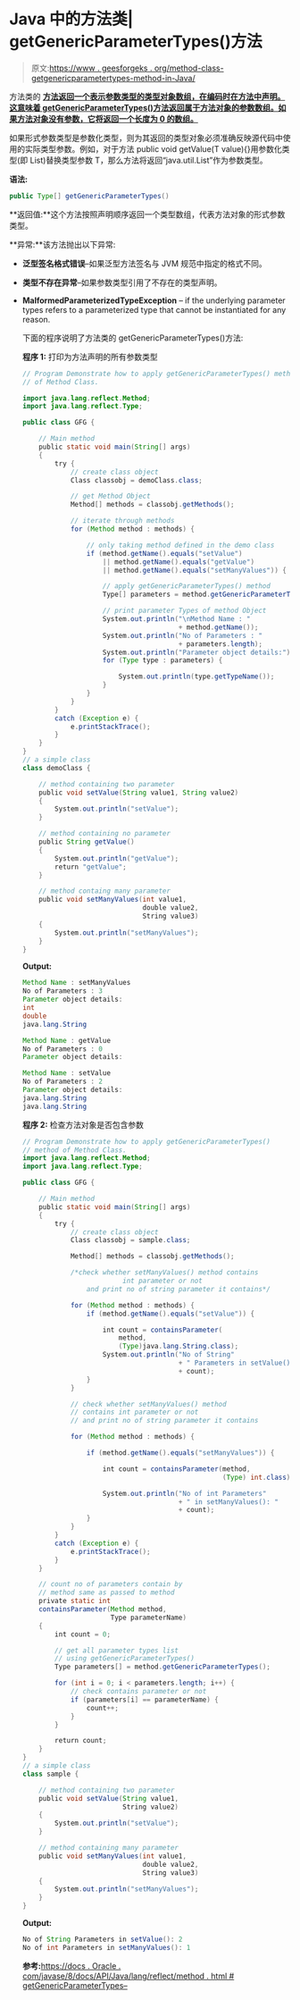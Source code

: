# Java 中的方法类| getGenericParameterTypes()方法

> 原文:[https://www . geesforgeks . org/method-class-getgenericparametertypes-method-in-Java/](https://www.geeksforgeeks.org/method-class-getgenericparametertypes-method-in-java/)

方法类的 **[方法返回一个表示参数类型的类型对象数组，在编码时在方法中声明。这意味着 getGenericParameterTypes()方法返回属于方法对象的参数数组。如果方法对象没有参数，它将返回一个长度为 0 的数组。](https://www.geeksforgeeks.org/reflection-in-java/)**

如果形式参数类型是参数化类型，则为其返回的类型对象必须准确反映源代码中使用的实际类型参数。例如，对于方法 public void getValue(T value){}用参数化类型(即 List)替换类型参数 T，那么方法将返回“java.util.List”作为参数类型。

**语法:**

```java
public Type[] getGenericParameterTypes()
```

**返回值:**这个方法按照声明顺序返回一个类型数组，代表方法对象的形式参数类型。

**异常:**该方法抛出以下异常:

*   **泛型签名格式错误**–如果泛型方法签名与 JVM 规范中指定的格式不同。
*   **类型不存在异常**–如果参数类型引用了不存在的类型声明。
*   **MalformedParameterizedTypeException** – if the underlying parameter types refers to a parameterized type that cannot be instantiated for any reason.

    下面的程序说明了方法类的 getGenericParameterTypes()方法:

    **程序 1:** 打印为方法声明的所有参数类型

    ```java
    // Program Demonstrate how to apply getGenericParameterTypes() method
    // of Method Class.

    import java.lang.reflect.Method;
    import java.lang.reflect.Type;

    public class GFG {

        // Main method
        public static void main(String[] args)
        {
            try {
                // create class object
                Class classobj = demoClass.class;

                // get Method Object
                Method[] methods = classobj.getMethods();

                // iterate through methods
                for (Method method : methods) {

                    // only taking method defined in the demo class
                    if (method.getName().equals("setValue")
                        || method.getName().equals("getValue")
                        || method.getName().equals("setManyValues")) {

                        // apply getGenericParameterTypes() method
                        Type[] parameters = method.getGenericParameterTypes();

                        // print parameter Types of method Object
                        System.out.println("\nMethod Name : "
                                           + method.getName());
                        System.out.println("No of Parameters : "
                                           + parameters.length);
                        System.out.println("Parameter object details:");
                        for (Type type : parameters) {

                            System.out.println(type.getTypeName());
                        }
                    }
                }
            }
            catch (Exception e) {
                e.printStackTrace();
            }
        }
    }
    // a simple class
    class demoClass {

        // method containing two parameter
        public void setValue(String value1, String value2)
        {
            System.out.println("setValue");
        }

        // method containing no parameter
        public String getValue()
        {
            System.out.println("getValue");
            return "getValue";
        }

        // method containg many parameter
        public void setManyValues(int value1,
                                  double value2,
                                  String value3)
        {
            System.out.println("setManyValues");
        }
    }
    ```

    **Output:**

    ```java
    Method Name : setManyValues
    No of Parameters : 3
    Parameter object details:
    int
    double
    java.lang.String

    Method Name : getValue
    No of Parameters : 0
    Parameter object details:

    Method Name : setValue
    No of Parameters : 2
    Parameter object details:
    java.lang.String
    java.lang.String

    ```

    **程序 2:** 检查方法对象是否包含参数

    ```java
    // Program Demonstrate how to apply getGenericParameterTypes()
    // method of Method Class.
    import java.lang.reflect.Method;
    import java.lang.reflect.Type;

    public class GFG {

        // Main method
        public static void main(String[] args)
        {
            try {
                // create class object
                Class classobj = sample.class;

                Method[] methods = classobj.getMethods();

                /*check whether setManyValues() method contains 
                             int parameter or not
                    and print no of string parameter it contains*/

                for (Method method : methods) {
                    if (method.getName().equals("setValue")) {

                        int count = containsParameter(
                            method,
                            (Type)java.lang.String.class);
                        System.out.println("No of String"
                                           + " Parameters in setValue(): "
                                           + count);
                    }
                }

                // check whether setManyValues() method
                // contains int parameter or not
                // and print no of string parameter it contains

                for (Method method : methods) {

                    if (method.getName().equals("setManyValues")) {

                        int count = containsParameter(method,
                                                      (Type) int.class);

                        System.out.println("No of int Parameters"
                                           + " in setManyValues(): "
                                           + count);
                    }
                }
            }
            catch (Exception e) {
                e.printStackTrace();
            }
        }

        // count no of parameters contain by
        // method same as passed to method
        private static int
        containsParameter(Method method,
                          Type parameterName)
        {
            int count = 0;

            // get all parameter types list
            // using getGenericParameterTypes()
            Type parameters[] = method.getGenericParameterTypes();

            for (int i = 0; i < parameters.length; i++) {
                // check contains parameter or not
                if (parameters[i] == parameterName) {
                    count++;
                }
            }

            return count;
        }
    }
    // a simple class
    class sample {

        // method containing two parameter
        public void setValue(String value1,
                             String value2)
        {
            System.out.println("setValue");
        }

        // method containing many parameter
        public void setManyValues(int value1,
                                  double value2,
                                  String value3)
        {
            System.out.println("setManyValues");
        }
    }
    ```

    **Output:**

    ```java
    No of String Parameters in setValue(): 2
    No of int Parameters in setManyValues(): 1

    ```

    **参考:**[https://docs . Oracle . com/javase/8/docs/API/Java/lang/reflect/method . html # getGenericParameterTypes–](https://docs.oracle.com/javase/8/docs/api/java/lang/reflect/Method.html#getGenericParameterTypes--)
